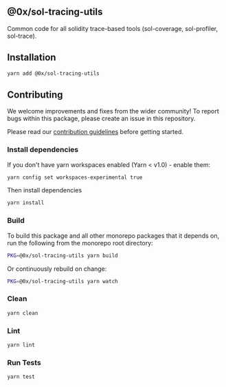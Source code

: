 ## @0x/sol-tracing-utils

Common code for all solidity trace-based tools (sol-coverage, sol-profiler, sol-trace).

## Installation

```bash
yarn add @0x/sol-tracing-utils
```

## Contributing

We welcome improvements and fixes from the wider community! To report bugs within this package, please create an issue in this repository.

Please read our [contribution guidelines](../../CONTRIBUTING.md) before getting started.

### Install dependencies

If you don't have yarn workspaces enabled (Yarn < v1.0) - enable them:

```bash
yarn config set workspaces-experimental true
```

Then install dependencies

```bash
yarn install
```

### Build

To build this package and all other monorepo packages that it depends on, run the following from the monorepo root directory:

```bash
PKG=@0x/sol-tracing-utils yarn build
```

Or continuously rebuild on change:

```bash
PKG=@0x/sol-tracing-utils yarn watch
```

### Clean

```bash
yarn clean
```

### Lint

```bash
yarn lint
```

### Run Tests

```bash
yarn test
```
